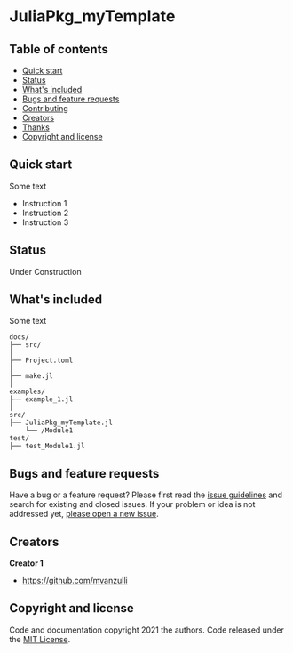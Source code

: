 # JuliaPkg_myTemplate



## Table of contents

- [Quick start](#quick-start)
- [Status](#status)
- [What's included](#whats-included)
- [Bugs and feature requests](#bugs-and-feature-requests)
- [Contributing](#contributing)
- [Creators](#creators)
- [Thanks](#thanks)
- [Copyright and license](#copyright-and-license)


## Quick start

Some text

- Instruction 1
- Instruction 2
- Instruction 3

## Status

Under Construction

## What's included

Some text

```text
docs/
├── src/
│
├── Project.toml
│
├── make.jl
│
examples/
├── example_1.jl
│
src/
├── JuliaPkg_myTemplate.jl
    └── /Module1
test/
├── test_Module1.jl
```

## Bugs and feature requests

Have a bug or a feature request? Please first read the [issue guidelines](https://reponame/blob/master/CONTRIBUTING.md) and search for existing and closed issues. If your problem or idea is not addressed yet, [please open a new issue](https://reponame/issues/new).


## Creators

**Creator 1**

- <https://github.com/mvanzulli>

## Copyright and license

Code and documentation copyright 2021 the authors. Code released under the [MIT License](https://reponame/blob/master/LICENSE).

